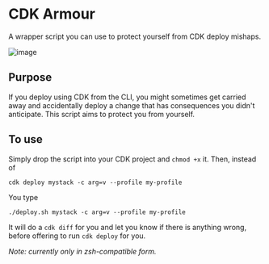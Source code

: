 # CDK Armour

A wrapper script you can use to protect yourself from CDK deploy mishaps.

![image](https://user-images.githubusercontent.com/52842774/145179579-bf67aec9-78a9-4d8b-b326-105e55a8a6e6.png)

## Purpose
If you deploy using CDK from the CLI, you might sometimes get carried away and accidentally deploy a change that has consequences you didn't anticipate. This script aims to protect you from yourself.

## To use
Simply drop the script into your CDK project and `chmod +x` it. Then, instead of

```
cdk deploy mystack -c arg=v --profile my-profile
```

You type

```
./deploy.sh mystack -c arg=v --profile my-profile
```

It will do a `cdk diff` for you and let you know if there is anything wrong, before offering to run `cdk deploy` for you.

*Note: currently only in zsh-compatible form.*
